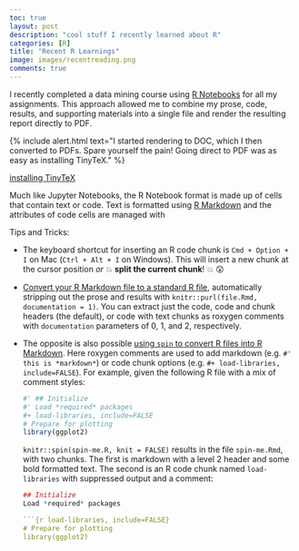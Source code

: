 ```yaml
---
toc: true
layout: post
description: "cool stuff I recently learned about R"
categories: [R]
title: "Recent R Learnings"
image: images/recentreading.png
comments: true
---
```


I recently completed a data mining course using [R Notebooks](https://bookdown.org/yihui/rmarkdown/notebook.html) for all my assignments. This approach allowed me to combine my prose, code, results, and supporting materials into a single file and render the resulting report directly to PDF.

{% include alert.html text="I started rendering to DOC, which I then converted to PDFs. Spare yourself the pain! Going direct to PDF was as easy as installing TinyTeX." %}

[installing TinyTeX](https://bookdown.org/yihui/rmarkdown-cookbook/install-latex.html)

Much like Jupyter Notebooks, the R Notebook format is made up of cells that contain text or code. Text is formatted using [R Markdown](https://rmarkdown.rstudio.com) and the attributes of code cells are managed with

Tips and Tricks:
* The keyboard shortcut for inserting an R code chunk is `Cmd + Option + I` on Mac (`Ctrl + Alt + I` on Windows). This will insert a new chunk at the cursor position _or_ :boom: **split the current chunk**! :boom: :astonished:
* [Convert your R Markdown file to a standard R file](https://bookdown.org/yihui/rmarkdown-cookbook/purl.html), automatically stripping out the prose and results with `knitr::purl(file.Rmd, documentation = 1)`. You can extract just the code, code and chunk headers (the default), or code with text chunks as roxygen comments with `documentation` parameters of 0, 1, and 2, respectively.
* The opposite is also possible [using `spin` to convert R files into R Markdown](https://deanattali.com/2015/03/24/knitrs-best-hidden-gem-spin/). Here roxygen comments are used to add markdown (e.g. `#' this is *markdown*`) or code chunk options (e.g. `#+ load-libraries, include=FALSE`). For example, given the following R file with a mix of comment styles:

  ``` r
  #' ## Initialize
  #' Load *required* packages
  #+ load-libraries, include=FALSE
  # Prepare for plotting
  library(ggplot2)
  ```

  `knitr::spin(spin-me.R, knit = FALSE)` results in the file `spin-me.Rmd`, with two chunks. The first is markdown with a level 2 header and some bold formatted text. The second is an R code chunk named `load-libraries` with suppressed output and a comment:

  ``` r
  ## Initialize
  Load *required* packages

  ```{r load-libraries, include=FALSE}
  # Prepare for plotting
  library(ggplot2)
  ```
